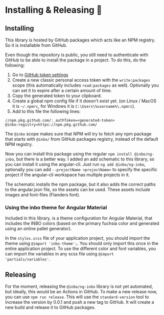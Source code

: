 # Installing & Releasing  🚀

## Installing

This library is hosted by GitHub packages which acts like an NPM registry. So it is installable from GitHub.

Even though the repository is public, you still need to authenticate with GitHub to be able to install the package
in a project. To do this, do the following:

1. Go to [GitHub token settings](https://github.com/settings/tokens)
2. Create a new classic personal access token with the `write:packages` scope (this automatically includes 
   `read:packages` as well). Optionally you can set it to expire after a certain amount of time.
3. Copy the generated token to your clipboard.
4. Create a global npm config file if it doesn't exist yet. (on Linux / MacOS it is `~/.npmrc`, for Windows it is `C:\Users\%username%\.npmrc`).
5. Add to this file the following lines:
````
//npm.pkg.github.com/:_authToken=<generated-token>
@inbo:registry=https://npm.pkg.github.com/
````
The `@inbo` scope makes sure that NPM will try to fetch any npm package that starts with `@inbo/` from GitHub 
packages registry, instead of the default NPM registry.

Now you can install this package using the regular `npm install @inbo/ng-inbo`, but there is a better way. I added 
an add schematic to this library, so you can install it using the angular-cli. Just run `ng add @inbo/ng-inbo`, 
optionally you can add `--projectName <projectName>` to specify the specific project if the angular-cli workspace has 
multiple projects in it.

The schematic installs the npm package, but it also adds the correct paths to the angular.json file, so the assets 
can be used. These assets include images and font-files (Flanders font).

### Using the inbo theme for Angular Material

Included in this library, is a theme configuration for Angular Material, that includes the INBO colors (based on the 
primary fuchsia color and generated using an online pallet generator). 

In the `styles.scss` file of your application project, you should import the theme using `@import 'inbo-theme';`. 
You should only import this once in the entire application project. To use the different color and font variables, 
you can import the variables in any scss file using `@import 'partials/variables'`. 


## Releasing

For the moment, releasing the `@inbo/ng-inbo` library is not yet automated, but ideally, this would be an Actions in GitHub.
To make a new release now, you can use `npm run release`. This will use the `standard-version` tool to 
increase the version by 0.0.1 and push a new tag to GitHub. It will create a new build and release it to GitHub packages. 
